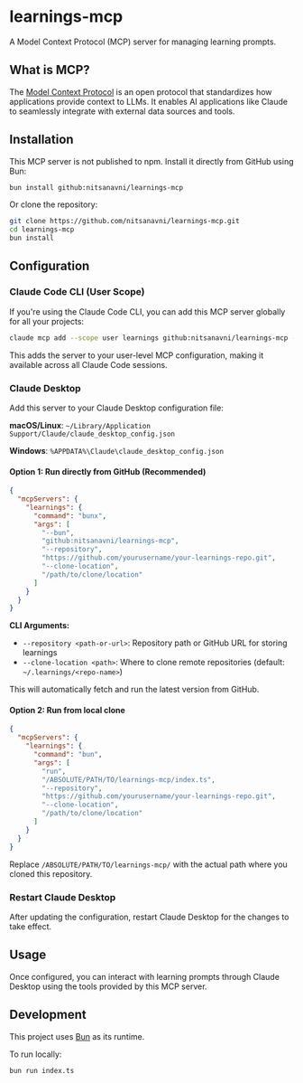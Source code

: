 # learnings-mcp

A Model Context Protocol (MCP) server for managing learning prompts.

## What is MCP?

The [Model Context Protocol](https://modelcontextprotocol.io) is an open protocol that standardizes how applications provide context to LLMs. It enables AI applications like Claude to seamlessly integrate with external data sources and tools.

## Installation

This MCP server is not published to npm. Install it directly from GitHub using Bun:

```bash
bun install github:nitsanavni/learnings-mcp
```

Or clone the repository:

```bash
git clone https://github.com/nitsanavni/learnings-mcp.git
cd learnings-mcp
bun install
```

## Configuration

### Claude Code CLI (User Scope)

If you're using the Claude Code CLI, you can add this MCP server globally for all your projects:

```bash
claude mcp add --scope user learnings github:nitsanavni/learnings-mcp -- --repository https://github.com/yourusername/your-learnings-repo.git --clone-location ~/.learnings/learnings
```

This adds the server to your user-level MCP configuration, making it available across all Claude Code sessions.

### Claude Desktop

Add this server to your Claude Desktop configuration file:

**macOS/Linux**: `~/Library/Application Support/Claude/claude_desktop_config.json`

**Windows**: `%APPDATA%\Claude\claude_desktop_config.json`

#### Option 1: Run directly from GitHub (Recommended)

```json
{
  "mcpServers": {
    "learnings": {
      "command": "bunx",
      "args": [
        "--bun",
        "github:nitsanavni/learnings-mcp",
        "--repository",
        "https://github.com/yourusername/your-learnings-repo.git",
        "--clone-location",
        "/path/to/clone/location"
      ]
    }
  }
}
```

**CLI Arguments:**
- `--repository <path-or-url>`: Repository path or GitHub URL for storing learnings
- `--clone-location <path>`: Where to clone remote repositories (default: `~/.learnings/<repo-name>`)

This will automatically fetch and run the latest version from GitHub.

#### Option 2: Run from local clone

```json
{
  "mcpServers": {
    "learnings": {
      "command": "bun",
      "args": [
        "run",
        "/ABSOLUTE/PATH/TO/learnings-mcp/index.ts",
        "--repository",
        "https://github.com/yourusername/your-learnings-repo.git",
        "--clone-location",
        "/path/to/clone/location"
      ]
    }
  }
}
```

Replace `/ABSOLUTE/PATH/TO/learnings-mcp/` with the actual path where you cloned this repository.

### Restart Claude Desktop

After updating the configuration, restart Claude Desktop for the changes to take effect.

## Usage

Once configured, you can interact with learning prompts through Claude Desktop using the tools provided by this MCP server.

## Development

This project uses [Bun](https://bun.com) as its runtime.

To run locally:

```bash
bun run index.ts
```
